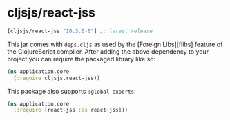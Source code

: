 # cljsjs/react-jss

[](dependency)
```clojure
[cljsjs/react-jss "10.3.0-0"] ;; latest release
```
[](/dependency)

This jar comes with `deps.cljs` as used by the [Foreign Libs][flibs] feature
of the ClojureScript compiler. After adding the above dependency to your project
you can require the packaged library like so:

```clojure
(ns application.core
  (:require cljsjs.react-jss))
```

This package also supports `:global-exports`:

```clojure
(ns application.core
  (:require [react-jss :as react-jss]))
```

